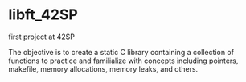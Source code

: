 # libft_42SP
first project at 42SP

The objective is to create a static C library containing a collection of functions to practice and familialize with concepts including pointers, makefile, memory allocations, memory leaks, and others.
